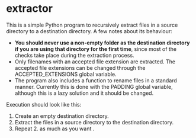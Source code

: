 # extractor

This is a simple Python program to recursively extract files in a source directory to a destination directory. A few notes about its behaviour:
- **You should never use a non-empty folder as the destination directory if you are using that directory for the first time**, since most of the checks take place during the extraction process.
- Only filenames with an accepted file extension are extracted. The accepted file extensions can be changed through the ACCEPTED_EXTENSIONS global variable.
- The program also includes a function to rename files in a standard manner. Currently this is done with the PADDING global variable, although this is a lazy solution and it should be changed.

Execution should look like this:
1. Create an empty destination directory.
2. Extract the files in a source directory to the destination directory.
3. Repeat 2. as much as you want .

